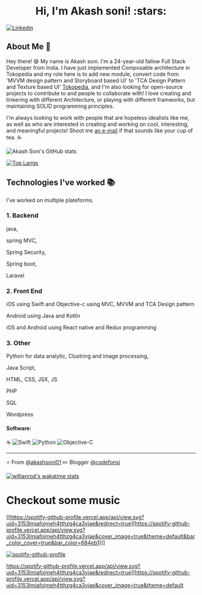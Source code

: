 <h1 align="center">Hi, I'm Akash soni! :stars:</h1>

[![Linkedin](https://img.shields.io/badge/-LinkedIn-blue?style=flat&logo=Linkedin&logoColor=white&link=https://www.linkedin.com/in/bohdan-tkachenko-8283a3137/)](https://www.linkedin.com/in/akash-soni-8499b3144/)

## About Me :wave:

Hey there! :smile: My name is Akash soni. I'm a 24-year-old fallow Full Stack Developer from India. I have just implemented Composable architecture in Tokopedia and my role here is to add new module, convert code from 'MVVM design pattern and Storyboard based UI' to 'TCA Design Pattern and Texture based UI' [Tokopedia](https://www.tokopedia.com/), and I'm also looking for open-source projects to contribute to and people to collaborate with! I love creating and tinkering with different Architecture, or playing with different framworks, but maintaining SOLID programming principles. 

I'm always looking to work with people that are hopeless idealists like me, as well as who are interested in creating and working on cool, interesting, and meaningful projects! Shoot me [an e-mail](mailto:akashsoni0to1@gmail.com) if that sounds like your cup of tea. :coffee:



![Akash Soni's GitHub stats](https://github-readme-stats.vercel.app/api/?username=akashsoni01)



[![Top Langs](https://github-readme-stats.vercel.app/api/top-langs/?username=akashsoni01)](https://github.com/akashsoni01/github-readme-stats)



## Technologies I've worked :books:
I've worked on multiple plateforms. 

### 1. Backend 

java,

spring MVC,

Spring Security,

Spring boot,

Laravel 

### 2. Front End

iOS using Swift and Objective-c using MVC, MVVM and TCA Design pattern

Android using Java and Kotlin

iOS and Android using React native and Redux programming 

### 3. Other 

Python for data analytic, Clustring and image processing,

Java Script, 

HTML, CSS, JSX, JS

PHP

SQL

Wordpress


#### Software:
:coffee:
![Swift](https://img.shields.io/badge/-Swift-green)
![Python](http://img.shields.io/badge/-Python-3776AB?style=flat-square&logo=python&logoColor=ffff4a)
![Objective-C](https://img.shields.io/badge/-Objective--C-yellowgreen)

<hr/>

:star: From [@akashsoni01](https://github.com/akashsoni01)
:pencil2: Blogger [@codefonsi](http://www.codefonsi.com)



[![willianrod's wakatime stats](https://github-readme-stats.vercel.app/api/wakatime?username=willianrod)](https://github.com/akashsoni01/github-readme-stats)

# Checkout some music 

[[https://spotify-github-profile.vercel.app/api/view.svg?uid=3153lmiafojmeh4tthzg4ca3yjae&redirect=true][https://spotify-github-profile.vercel.app/api/view.svg?uid=3153lmiafojmeh4tthzg4ca3yjae&cover_image=true&theme=default&bar_color_cover=true&bar_color=684eb1)]]

[![spotify-github-profile](https://spotify-github-profile.vercel.app/api/view?uid=3153lmiafojmeh4tthzg4ca3yjae&cover_image=true&theme=default)](https://github.com/kittinan/spotify-github-profile)


https://spotify-github-profile.vercel.app/api/view.svg?uid=3153lmiafojmeh4tthzg4ca3yjae&redirect=true][https://spotify-github-profile.vercel.app/api/view.svg?uid=3153lmiafojmeh4tthzg4ca3yjae&cover_image=true&theme=default

